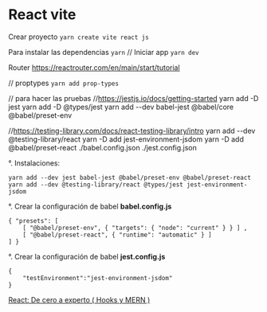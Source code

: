 # React vite 

Crear proyecto
`
yarn create vite
    react
    js
`

Para instalar las dependencias
`yarn`
// Iniciar app
`yarn dev`


Router 
https://reactrouter.com/en/main/start/tutorial






// proptypes
`yarn add prop-types`

// para hacer las pruebas
//https://jestjs.io/docs/getting-started
yarn add -D jest
yarn add -D @types/jest
yarn add --dev babel-jest @babel/core @babel/preset-env

//https://testing-library.com/docs/react-testing-library/intro
yarn add --dev @testing-library/react
yarn -D add jest-environment-jsdom
yarn -D add @babel/preset-react
./babel.config.json
./jest.config.json

°. Instalaciones:
```
yarn add --dev jest babel-jest @babel/preset-env @babel/preset-react 
yarn add --dev @testing-library/react @types/jest jest-environment-jsdom
```

°. Crear la configuración de babel __babel.config.js__
```
{ "presets": [ 
    [ "@babel/preset-env", { "targets": { "node": "current" } } ] ,
    [ "@babel/preset-react", { "runtime": "automatic" } ] 
] }
```
°. Crear la configuración de babel __jest.config.js__
```
{
    "testEnvironment":"jest-environment-jsdom"
}
```

[React: De cero a experto ( Hooks y MERN )](https://www.udemy.com/course/react-cero-experto/)